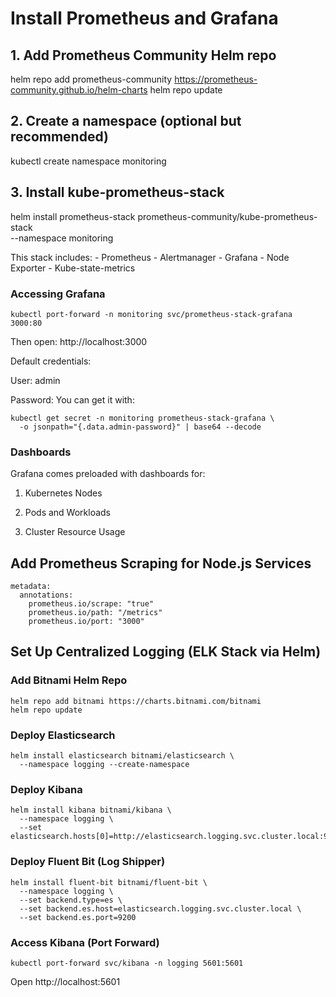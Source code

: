 # Install Prometheus and Grafana 

## 1. Add Prometheus Community Helm repo
helm repo add prometheus-community https://prometheus-community.github.io/helm-charts
helm repo update

## 2. Create a namespace (optional but recommended)
kubectl create namespace monitoring

## 3. Install kube-prometheus-stack
helm install prometheus-stack prometheus-community/kube-prometheus-stack \
  --namespace monitoring

This stack includes:
    - Prometheus
    - Alertmanager
    - Grafana
    - Node Exporter
    - Kube-state-metrics

### Accessing Grafana 

```
kubectl port-forward -n monitoring svc/prometheus-stack-grafana 3000:80
```

Then open: http://localhost:3000

Default credentials:

User: admin

Password: You can get it with:

```
kubectl get secret -n monitoring prometheus-stack-grafana \
  -o jsonpath="{.data.admin-password}" | base64 --decode
```

### Dashboards
Grafana comes preloaded with dashboards for:

1. Kubernetes Nodes

2. Pods and Workloads

3. Cluster Resource Usage

## Add Prometheus Scraping for Node.js Services

```
metadata:
  annotations:
    prometheus.io/scrape: "true"
    prometheus.io/path: "/metrics"
    prometheus.io/port: "3000"
```

## Set Up Centralized Logging (ELK Stack via Helm)

### Add Bitnami Helm Repo

```
helm repo add bitnami https://charts.bitnami.com/bitnami
helm repo update
```

### Deploy Elasticsearch
```
helm install elasticsearch bitnami/elasticsearch \
  --namespace logging --create-namespace
```

### Deploy Kibana

```
helm install kibana bitnami/kibana \
  --namespace logging \
  --set elasticsearch.hosts[0]=http://elasticsearch.logging.svc.cluster.local:9200
```


### Deploy Fluent Bit (Log Shipper)
```
helm install fluent-bit bitnami/fluent-bit \
  --namespace logging \
  --set backend.type=es \
  --set backend.es.host=elasticsearch.logging.svc.cluster.local \
  --set backend.es.port=9200
```

### Access Kibana (Port Forward)

```
kubectl port-forward svc/kibana -n logging 5601:5601
```

Open http://localhost:5601